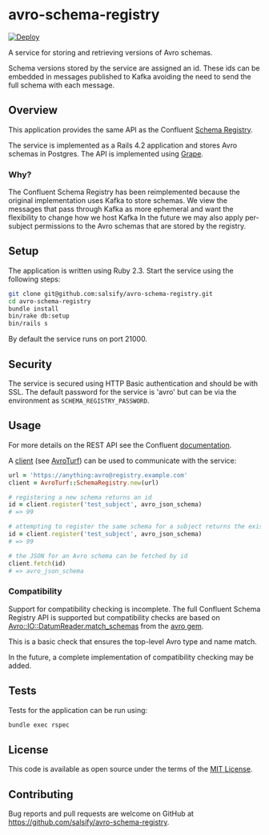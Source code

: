 # avro-schema-registry

[![Deploy](https://www.herokucdn.com/deploy/button.svg)](https://heroku.com/deploy)

A service for storing and retrieving versions of Avro schemas.

Schema versions stored by the service are assigned an id. These ids can be
embedded in messages published to Kafka avoiding the need to send the full
schema with each message.

## Overview

This application provides the same API as the Confluent
[Schema Registry](http://docs.confluent.io/2.0.1/schema-registry/docs/api.html).

The service is implemented as a Rails 4.2 application and stores Avro schemas in
Postgres. The API is implemented using [Grape](https://github.com/ruby-grape/grape).

### Why?

The Confluent Schema Registry has been reimplemented because the original
implementation uses Kafka to store schemas. We view the messages that pass
through Kafka as more ephemeral and want the flexibility to change how we host Kafka
In the future we may also apply per-subject permissions to the Avro schemas that
are stored by the registry.

## Setup

The application is written using Ruby 2.3. Start the service using the following
steps:

```bash
git clone git@github.com:salsify/avro-schema-registry.git
cd avro-schema-registry
bundle install
bin/rake db:setup
bin/rails s
```

By default the service runs on port 21000.

## Security

The service is secured using HTTP Basic authentication and should be with SSL.
The default password for the service is 'avro' but can be via the environment
as `SCHEMA_REGISTRY_PASSWORD`.

## Usage

For more details on the REST API see the Confluent
[documentation](http://docs.confluent.io/2.0.1/schema-registry/docs/api.html).

A [client](https://github.com/dasch/avro_turf/blob/master/lib/avro_turf/schema_registry.rb)
(see [AvroTurf](https://github.com/dasch/avro_turf)) can be used to
communicate with the service:

```ruby
url = 'https://anything:avro@registry.example.com'
client = AvroTurf::SchemaRegistry.new(url)

# registering a new schema returns an id
id = client.register('test_subject', avro_json_schema)
# => 99

# attempting to register the same schema for a subject returns the existing id
id = client.register('test_subject', avro_json_schema)
# => 99

# the JSON for an Avro schema can be fetched by id
client.fetch(id)
# => avro_json_schema
```

### Compatibility

Support for compatibility checking is incomplete. The full Confluent Schema
Registry API is supported but compatibility checks are based on
[Avro::IO::DatumReader.match_schemas](https://github.com/apache/avro/blob/branch-1.8/lang/ruby/lib/avro/io.rb#L222)
from the [avro gem](https://github.com/apache/avro/tree/branch-1.8/lang/ruby).

This is a basic check that ensures the top-level Avro type and name match.

In the future, a complete implementation of compatibility checking may be added.

## Tests

Tests for the application can be run using:

```bash
bundle exec rspec
```

## License

This code is available as open source under the terms of the
[MIT License](http://opensource.org/licenses/MIT).

## Contributing

Bug reports and pull requests are welcome on GitHub at
https://github.com/salsify/avro-schema-registry.

